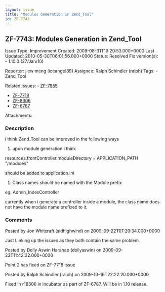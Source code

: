 ```yaml
---
layout: issue
title: "Modules Generation in Zend_Tool"
id: ZF-7743
---
```


ZF-7743: Modules Generation in Zend\_Tool
-----------------------------------------

 Issue Type: Improvement Created: 2009-08-31T19:20:53.000+0000 Last Updated: 2010-05-30T06:01:56.000+0000 Status: Resolved Fix version(s): - 1.10.0 (27/Jan/10)
 
 Reporter:  jiew meng (iceangel89)  Assignee:  Ralph Schindler (ralph)  Tags: - Zend\_Tool
 
 Related issues: - [ZF-7855](/issues/browse/ZF-7855)
- [ZF-7718](/issues/browse/ZF-7718)
- [ZF-8306](/issues/browse/ZF-8306)
- [ZF-6787](/issues/browse/ZF-6787)
 
 Attachments: 
### Description

i think Zend\_Tool can be improved in the following ways

1. upon module generation i think

resources.frontController.moduleDirectory = APPLICATION\_PATH "/modules"

should be added to application.ini

1. Class names should be named with the Module prefix

eg. Admin\_IndexController

currently when i generate a controller inside a module, the class name does not have the module name prefixed to it.

 

 

### Comments

Posted by Jon Whitcraft (sidhighwind) on 2009-09-22T07:20:34.000+0000

Just Linking up the issues as they both contain the same problem.

 

 

Posted by Dolly Aswin Harahap (dollyaswin) on 2009-09-23T11:42:32.000+0000

Point 2 has fixed on ZF-7718 issue

 

 

Posted by Ralph Schindler (ralph) on 2009-10-16T22:22:20.000+0000

Fixed in r18600 in incubator as part of ZF-6787. Will be in 1.10 release.

 

 